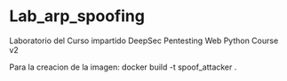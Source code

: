 # Lab_arp_spoofing
Laboratorio del Curso impartido DeepSec Pentesting Web Python Course v2

Para la creacion de la imagen: docker build -t spoof_attacker .
